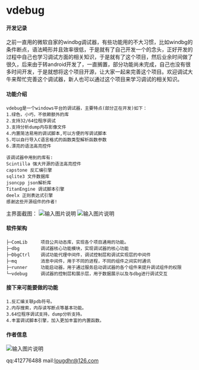 # vdebug
#### 开发记录
之前一直用的微软自家的windbg调试器，有些功能用的不大习惯，比如windbg的条件断点，语法畸形并且效率很低，于是就有了自己开发一个的念头，正好开发的过程中自己也学习调试方面的相关知识，于是就有了这个项目，然后业余时间做了很久，后来由于转android开发了，一直搁置，部分功能尚未完成，自己也没有很多时间开发，于是就想将这个项目开源，让大家一起来完善这个项目。欢迎调试大牛来帮忙完善这个调试器，新人也可以通过这个项目来学习调试的相关知识。

#### 功能介绍

```
vdebug是一个windows平台的调试器，主要特点(部分正在开发)如下：
1.绿色，小巧，不依赖额外的库
2.支持32/64位程序调试
3.支持分析dump内存影像文件
4.内置简洁易用的调试脚本,可以方便的写调试脚本
5.可以自行导入C语言格式的函数类型解析函数参数
6.漂亮的语法高亮控件

该调试器中用到的库有:
Scintilla 强大开源的语法高亮控件
capstone 反汇编引擎
sqlite3 文件数据库
jsoncpp json解析库
TitanEngine 调试脚本引擎
deelx 正则表达式引擎
感谢这些开源组件的作者!
```

主界面截图：
![输入图片说明](https://images.gitee.com/uploads/images/2019/1005/115408_46baa519_498054.png "111.png")
![输入图片说明](https://images.gitee.com/uploads/images/2019/1005/115433_27b265bf_498054.png "222.png")

#### 软件架构
```
├─ComLib     项目公共动态库，实现各个项目通用的功能。
├─dbg        调试器核心功能模块，实现调试器的核心功能
├─DbgCtrl    调试功能代理中间件，调试控制层和调试实现层的中间件
├─mq         消息中间件，用于不同的进程，不同的组件之间实时通讯
├─runner     功能启动器，用于通过服务启动调试器的各个组件来提升调试组件的权限
└─vdebug     调试器的控制层和展示层，用于数据展示以及与dbg进行调试交互
```

#### 接下来可能要做的功能

```
1.反汇编关联pdb符号。
2.内存搜索，内存读写断点等基本功能。
3.64位程序调试支持，dump分析支持。
4.丰富调试脚本引擎，加入更加丰富的内置函数。

```

#### 作者信息
![输入图片说明](https://images.gitee.com/uploads/images/2019/1005/135224_1fe10ac0_498054.png "3333.png")

qq:412776488 mail:lougdhr@126.com